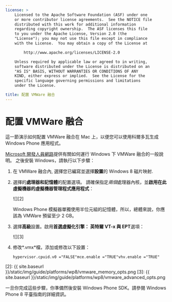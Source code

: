 ```yaml
---
license: >
    Licensed to the Apache Software Foundation (ASF) under one
    or more contributor license agreements.  See the NOTICE file
    distributed with this work for additional information
    regarding copyright ownership.  The ASF licenses this file
    to you under the Apache License, Version 2.0 (the
    "License"); you may not use this file except in compliance
    with the License.  You may obtain a copy of the License at

        http://www.apache.org/licenses/LICENSE-2.0

    Unless required by applicable law or agreed to in writing,
    software distributed under the License is distributed on an
    "AS IS" BASIS, WITHOUT WARRANTIES OR CONDITIONS OF ANY
    KIND, either express or implied.  See the License for the
    specific language governing permissions and limitations
    under the License.

title: 配置 VMWare 融合
---
```


# 配置 VMWare 融合

這一節演示如何配置 VMWare 融合在 Mac 上，以便您可以使用科爾多瓦生成 Windows Phone 應用程式。

[Microsoft 開發人員網路][1]提供有關如何運行 Windows 下 VMWare 融合的一般說明。 之後安裝 Windows，請執行以下步驟：

 [1]: http://msdn.microsoft.com/en-US/library/windows/apps/jj945426

1.  在 VMWare 融合內, 選擇您已編寫並選擇**設置**的 Windows 8 磁片映射.

2.  選擇的**處理器和記憶體**的配置選項。 請確保指定*兩個*處理器內核，並**啟用在此虛擬機器的虛擬機器管理程式應用程式**：
    
    ![][2]
    
    Windows Phone 模擬器單獨使用半位元組的記憶體，所以，總體來說，你應該為 VMWare 預留至少 2 GB。

3.  選擇**高級**設置。啟用**首選虛擬化引擎： 英特爾 VT-x 與 EPT**選項：
    
    ![][3]

4.  修改*.vmx*檔，添加或修改以下設置：
    
        hypervisor.cpuid.v0 ="FALSE"mce.enable ="TRUE"vhv.enable ="TRUE"
        

 [2]: {{ site.baseurl }}/static/img/guide/platforms/wp8/vmware_memory_opts.png
 [3]: {{ site.baseurl }}/static/img/guide/platforms/wp8/vmware_advanced_opts.png

一旦你完成這些步驟，你準備然後安裝 Windows Phone SDK。請參閱 Windows Phone 8 平臺指南的詳細資訊。
